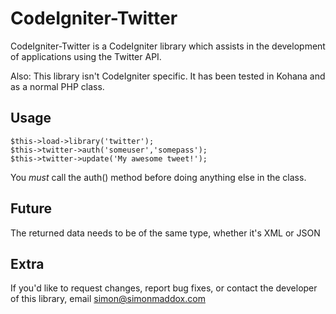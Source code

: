 CodeIgniter-Twitter
===================

CodeIgniter-Twitter is a CodeIgniter library which assists in the 
development of applications using the Twitter API.

Also: This library isn't CodeIgniter specific. It has been
tested in Kohana and as a normal PHP class.

Usage
-----

	$this->load->library('twitter');
	$this->twitter->auth('someuser','somepass');
	$this->twitter->update('My awesome tweet!');

You *must* call the auth() method before doing anything else in
the class.

Future
------

The returned data needs to be of the same type, whether it's
XML or JSON

Extra
-----

If you'd like to request changes, report bug fixes, or contact
the developer of this library, email <simon@simonmaddox.com>